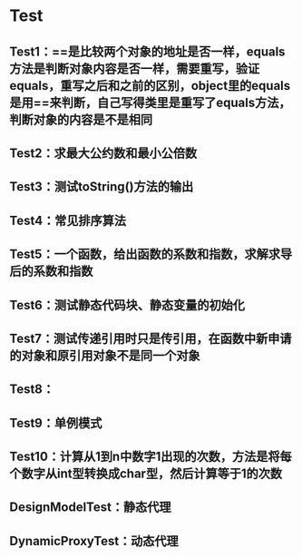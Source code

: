 # Test
## Test1：==是比较两个对象的地址是否一样，equals方法是判断对象内容是否一样，需要重写，验证equals，重写之后和之前的区别，object里的equals是用==来判断，自己写得类里是重写了equals方法，判断对象的内容是不是相同
## Test2：求最大公约数和最小公倍数
## Test3：测试toString()方法的输出
## Test4：常见排序算法
## Test5：一个函数，给出函数的系数和指数，求解求导后的系数和指数
## Test6：测试静态代码块、静态变量的初始化
## Test7：测试传递引用时只是传引用，在函数中新申请的对象和原引用对象不是同一个对象
## Test8：
## Test9：单例模式
## Test10：计算从1到n中数字1出现的次数，方法是将每个数字从int型转换成char型，然后计算等于1的次数
## DesignModelTest：静态代理
## DynamicProxyTest：动态代理

